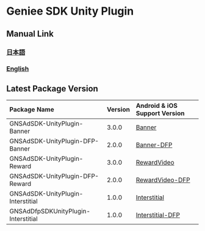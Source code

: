 # Geniee SDK Unity Plugin

## Manual Link

### [日本語](SDK-Manual-ja.md)

### [English](SDK-Manual-en.md)

## Latest Package Version

|Package Name| Version | Android & iOS Support Version  |
|:--|:--|:--|
|GNSAdSDK-UnityPlugin-Banner| 3.0.0 | [Banner](https://github.com/geniee-ssp/Geniee-SDK-Unity-Plugin/wiki/Banner-Readme)|
|GNSAdSDK-UnityPlugin-DFP-Banner |2.0.0|[Banner-DFP](https://github.com/geniee-ssp/Geniee-SDK-Unity-Plugin/wiki/Banner-Readme_DFP)|
|GNSAdSDK-UnityPlugin-Reward|3.0.0|[RewardVideo](https://github.com/geniee-ssp/Geniee-SDK-Unity-Plugin/wiki/RewardVideo-Readme)|
|GNSAdSDK-UnityPlugin-DFP-Reward|2.0.0|[RewardVideo-DFP](https://github.com/geniee-ssp/Geniee-SDK-Unity-Plugin/wiki/RewardVideo-Readme_DFP)|
|GNSAdSDK-UnityPlugin-Interstitial |1.0.0|[Interstitial](https://github.com/geniee-ssp/Geniee-SDK-Unity-Plugin/wiki/FullscreenInterstitial-Readme)|
|GNSAdDfpSDKUnityPlugin-Interstitial|1.0.0|[Interstitial-DFP](https://github.com/geniee-ssp/Geniee-SDK-Unity-Plugin/wiki/FullscreenInterstitial-Readme_DFP)|
